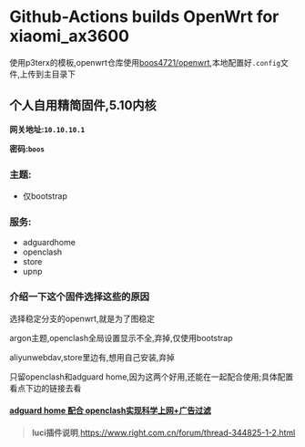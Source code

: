 # Github-Actions builds OpenWrt for xiaomi_ax3600

使用p3terx的模板,openwrt仓库使用[boos4721/openwrt](https://github.com/Boos4721/openwrt),本地配置好`.config`文件,上传到主目录下

## 个人自用精简固件,5.10内核

**网关地址:`10.10.10.1`**

**密码:`boos`**

### 主题:
- 仅bootstrap

### 服务:
- adguardhome
- openclash
- store
- upnp

### 介绍一下这个固件选择这些的原因

选择稳定分支的openwrt,就是为了图稳定

argon主题,openclash全局设置显示不全,弃掉,仅使用bootstrap

aliyunwebdav,store里边有,想用自己安装,弃掉

只留openclash和adguard home,因为这两个好用,还能在一起配合使用;具体配置看点下边的链接去看

#### [adguard home 配合 openclash实现科学上网+广告过滤](https://github.com/vonl1/Openwrt_xiaomi_ax3600/blob/main/adguard_home%E9%85%8D%E5%90%88openclash.md)

>**luci插件说明**,https://www.right.com.cn/forum/thread-344825-1-2.html
